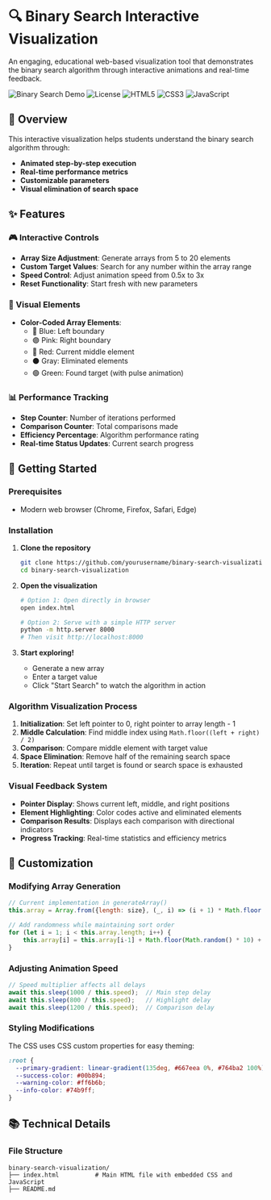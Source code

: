 # 🔍 Binary Search Interactive Visualization

An engaging, educational web-based visualization tool that demonstrates the binary search algorithm through interactive animations and real-time feedback.

![Binary Search Demo](https://img.shields.io/badge/Demo-Live-brightgreen) ![License](https://img.shields.io/badge/License-MIT-blue) ![HTML5](https://img.shields.io/badge/HTML5-E34F26?logo=html5&logoColor=white) ![CSS3](https://img.shields.io/badge/CSS3-1572B6?logo=css3&logoColor=white) ![JavaScript](https://img.shields.io/badge/JavaScript-F7DF1E?logo=javascript&logoColor=black)

## 🎯 Overview

This interactive visualization helps students  understand the binary search algorithm through:
- **Animated step-by-step execution**
- **Real-time performance metrics**
- **Customizable parameters**
- **Visual elimination of search space**

## ✨ Features

### 🎮 Interactive Controls
- **Array Size Adjustment**: Generate arrays from 5 to 20 elements
- **Custom Target Values**: Search for any number within the array range
- **Speed Control**: Adjust animation speed from 0.5x to 3x
- **Reset Functionality**: Start fresh with new parameters

### 🎨 Visual Elements
- **Color-Coded Array Elements**:
  - 🔵 Blue: Left boundary
  - 🟣 Pink: Right boundary  
  - 🔴 Red: Current middle element
  - ⚫ Gray: Eliminated elements
  - 🟢 Green: Found target (with pulse animation)

### 📊 Performance Tracking
- **Step Counter**: Number of iterations performed
- **Comparison Counter**: Total comparisons made
- **Efficiency Percentage**: Algorithm performance rating
- **Real-time Status Updates**: Current search progress

## 🚀 Getting Started

### Prerequisites
- Modern web browser (Chrome, Firefox, Safari, Edge)

### Installation

1. **Clone the repository**
   ```bash
   git clone https://github.com/yourusername/binary-search-visualization.git
   cd binary-search-visualization
   ```

2. **Open the visualization**
   ```bash
   # Option 1: Open directly in browser
   open index.html
   
   # Option 2: Serve with a simple HTTP server
   python -m http.server 8000
   # Then visit http://localhost:8000
   ```

3. **Start exploring!**
   - Generate a new array
   - Enter a target value
   - Click "Start Search" to watch the algorithm in action

### Algorithm Visualization Process

1. **Initialization**: Set left pointer to 0, right pointer to array length - 1
2. **Middle Calculation**: Find middle index using `Math.floor((left + right) / 2)`
3. **Comparison**: Compare middle element with target value
4. **Space Elimination**: Remove half of the remaining search space
5. **Iteration**: Repeat until target is found or search space is exhausted

### Visual Feedback System

- **Pointer Display**: Shows current left, middle, and right positions
- **Element Highlighting**: Color codes active and eliminated elements
- **Comparison Results**: Displays each comparison with directional indicators
- **Progress Tracking**: Real-time statistics and efficiency metrics

## 🎨 Customization

### Modifying Array Generation
```javascript
// Current implementation in generateArray()
this.array = Array.from({length: size}, (_, i) => (i + 1) * Math.floor(100 / size));

// Add randomness while maintaining sort order
for (let i = 1; i < this.array.length; i++) {
    this.array[i] = this.array[i-1] + Math.floor(Math.random() * 10) + 1;
}
```

### Adjusting Animation Speed
```javascript
// Speed multiplier affects all delays
await this.sleep(1000 / this.speed);  // Main step delay
await this.sleep(800 / this.speed);   // Highlight delay  
await this.sleep(1200 / this.speed);  // Comparison delay
```

### Styling Modifications
The CSS uses CSS custom properties for easy theming:
```css
:root {
  --primary-gradient: linear-gradient(135deg, #667eea 0%, #764ba2 100%);
  --success-color: #00b894;
  --warning-color: #ff6b6b;
  --info-color: #74b9ff;
}
```

## 📚 Technical Details

### File Structure
```
binary-search-visualization/
├── index.html          # Main HTML file with embedded CSS and JavaScript
├── README.md          
```

